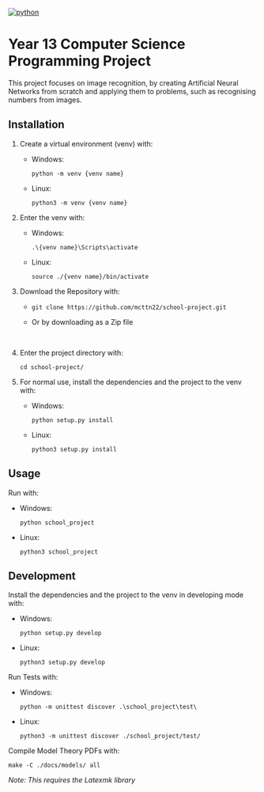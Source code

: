 [![python](https://img.shields.io/badge/Python-3-3776AB.svg?style=flat&logo=python&logoColor=white)](https://www.python.org)

# Year 13 Computer Science Programming Project

This project focuses on image recognition, by creating Artificial Neural Networks from scratch and applying them to problems, such as recognising numbers from images.

## Installation

1. Create a virtual environment (venv) with:
   - Windows:
     ```
     python -m venv {venv name}
     ```
   - Linux:
     ```
     python3 -m venv {venv name}
     ```

2. Enter the venv with:
   - Windows:
     ```
     .\{venv name}\Scripts\activate
     ```
   - Linux:
     ```
     source ./{venv name}/bin/activate
     ```

3. Download the Repository with:

   - ```
     git clone https://github.com/mcttn22/school-project.git
     ```
   - Or by downloading as a Zip file

</br>

4. Enter the project directory with:
   ```
   cd school-project/
   ```

5. For normal use, install the dependencies and the project to the venv with:
   - Windows:
     ```
     python setup.py install
     ```
   - Linux:
     ```
     python3 setup.py install
     ```

## Usage

Run with:
- Windows:
  ```
  python school_project
  ```
- Linux:
  ```
  python3 school_project
  ```

## Development

Install the dependencies and the project to the venv in developing mode with:
- Windows:
  ```
  python setup.py develop
  ```
- Linux:
  ```
  python3 setup.py develop
  ```

Run Tests with:
- Windows:
  ```
  python -m unittest discover .\school_project\test\
  ```
- Linux:
  ```
  python3 -m unittest discover ./school_project/test/
  ```

Compile Model Theory PDFs with:
```
make -C ./docs/models/ all
```
*Note: This requires the Latexmk library*
